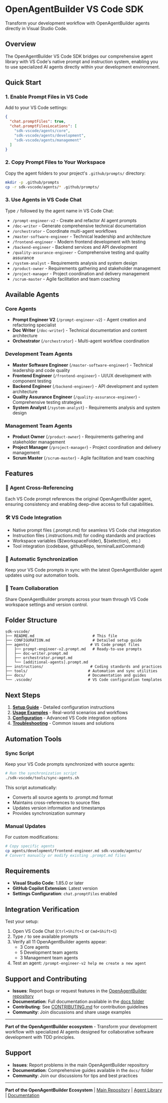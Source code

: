 # OpenAgentBuilder VS Code SDK

Transform your development workflow with OpenAgentBuilder agents directly in Visual Studio Code.

## Overview

The OpenAgentBuilder VS Code SDK bridges our comprehensive agent library with VS Code's native prompt and instruction system, enabling you to use specialized AI agents directly within your development environment.

## Quick Start

### 1. Enable Prompt Files in VS Code

Add to your VS Code settings:
```json
{
  "chat.promptFiles": true,
  "chat.promptFilesLocations": [
    "sdk-vscode/agents/core",
    "sdk-vscode/agents/development", 
    "sdk-vscode/agents/management"
  ]
}
```

### 2. Copy Prompt Files to Your Workspace

Copy the agent folders to your project's `.github/prompts/` directory:
```bash
mkdir -p .github/prompts
cp -r sdk-vscode/agents/* .github/prompts/
```

### 3. Use Agents in VS Code Chat

Type `/` followed by the agent name in VS Code Chat:
- `/prompt-engineer-v2` - Create and refactor AI agent prompts
- `/doc-writer` - Generate comprehensive technical documentation  
- `/orchestrator` - Coordinate multi-agent workflows
- `/master-software-engineer` - Technical leadership and architecture
- `/frontend-engineer` - Modern frontend development with testing
- `/backend-engineer` - Backend services and API development
- `/quality-assurance-engineer` - Comprehensive testing and quality assurance
- `/system-analyst` - Requirements analysis and system design
- `/product-owner` - Requirements gathering and stakeholder management
- `/project-manager` - Project coordination and delivery management
- `/scrum-master` - Agile facilitation and team coaching

## Available Agents

### Core Agents
- **Prompt Engineer V2** (`/prompt-engineer-v2`) - Agent creation and refactoring specialist
- **Doc Writer** (`/doc-writer`) - Technical documentation and content architecture
- **Orchestrator** (`/orchestrator`) - Multi-agent workflow coordination

### Development Team Agents
- **Master Software Engineer** (`/master-software-engineer`) - Technical leadership and code quality
- **Frontend Engineer** (`/frontend-engineer`) - UI/UX development with component testing
- **Backend Engineer** (`/backend-engineer`) - API development and system architecture
- **Quality Assurance Engineer** (`/quality-assurance-engineer`) - Comprehensive testing strategies
- **System Analyst** (`/system-analyst`) - Requirements analysis and system design

### Management Team Agents
- **Product Owner** (`/product-owner`) - Requirements gathering and stakeholder management
- **Project Manager** (`/project-manager`) - Project coordination and delivery management
- **Scrum Master** (`/scrum-master`) - Agile facilitation and team coaching

## Features

### 🔗 **Agent Cross-Referencing**
Each VS Code prompt references the original OpenAgentBuilder agent, ensuring consistency and enabling deep-dive access to full capabilities.

### 🛠️ **VS Code Integration**
- Native prompt files (.prompt.md) for seamless VS Code chat integration
- Instruction files (.instructions.md) for coding standards and practices
- Workspace variables (${workspaceFolder}, ${selection}, etc.)
- Tool integration (codebase, githubRepo, terminalLastCommand)

### 🔄 **Automatic Synchronization**
Keep your VS Code prompts in sync with the latest OpenAgentBuilder agent updates using our automation tools.

### 👥 **Team Collaboration**
Share OpenAgentBuilder prompts across your team through VS Code workspace settings and version control.

## Folder Structure

```
sdk-vscode/
├── README.md                          # This file
├── CONFIGURATION.md                   # Detailed setup guide
├── agents/                           # VS Code prompt files
│   ├── prompt-engineer-v2.prompt.md   # Ready-to-use prompts
│   ├── doc-writer.prompt.md
│   ├── orchestrator.prompt.md
│   └── [additional-agents].prompt.md
├── instructions/                     # Coding standards and practices
├── tools/                           # Automation and sync utilities
├── docs/                            # Documentation and guides
└── .vscode/                         # VS Code configuration templates
```

## Next Steps

1. **[Setup Guide](docs/setup-guide.md)** - Detailed configuration instructions
2. **[Usage Examples](docs/usage-examples.md)** - Real-world scenarios and workflows  
3. **[Configuration](CONFIGURATION.md)** - Advanced VS Code integration options
4. **[Troubleshooting](docs/troubleshooting.md)** - Common issues and solutions

## Automation Tools

### Sync Script
Keep your VS Code prompts synchronized with source agents:

```bash
# Run the synchronization script
./sdk-vscode/tools/sync-agents.sh
```

This script automatically:
- Converts all source agents to .prompt.md format
- Maintains cross-references to source files
- Updates version information and timestamps
- Provides synchronization summary

### Manual Updates
For custom modifications:

```bash
# Copy specific agents
cp agents/development/frontend-engineer.md sdk-vscode/agents/
# Convert manually or modify existing .prompt.md files
```

## Requirements

- **Visual Studio Code**: 1.85.0 or later
- **GitHub Copilot Extension**: Latest version
- **Settings Configuration**: `chat.promptFiles` enabled

## Integration Verification

Test your setup:

1. Open VS Code Chat (`Ctrl+Shift+I` or `Cmd+Shift+I`)
2. Type `/` to see available prompts
3. Verify all 11 OpenAgentBuilder agents appear:
   - 3 Core agents
   - 5 Development team agents  
   - 3 Management team agents
4. Test an agent: `/prompt-engineer-v2 help me create a new agent`

## Support and Contributing

- **Issues**: Report bugs or request features in the [OpenAgentBuilder repository](../../issues)
- **Documentation**: Full documentation available in the [docs folder](../../docs)  
- **Contributing**: See [CONTRIBUTING.md](../../docs/CONTRIBUTING.md) for contribution guidelines
- **Community**: Join discussions and share usage examples

---

**Part of the OpenAgentBuilder ecosystem** - Transform your development workflow with specialized AI agents designed for collaborative software development with TDD principles.

## Support

- **Issues**: Report problems in the main OpenAgentBuilder repository
- **Documentation**: Comprehensive guides available in the `docs/` folder
- **Community**: Join our discussions for tips and best practices

---

**Part of the OpenAgentBuilder Ecosystem** | [Main Repository](../README.md) | [Agent Library](../agents/) | [Documentation](../docs/)
